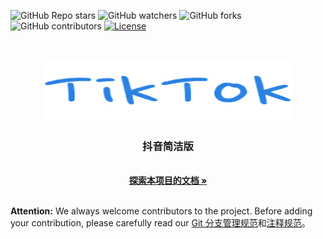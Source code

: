 <!-- PROJECT SHIELDS -->

![GitHub Repo stars](https://img.shields.io/github/stars/xiaolihuamao/TikTok?style=plastic)
![GitHub watchers](https://img.shields.io/github/watchers/xiaolihuamao/TikTok?style=plastic)
![GitHub forks](https://img.shields.io/github/forks/xiaolihuamao/TikTok?style=plastic)
![GitHub contributors](https://img.shields.io/github/contributors/xiaolihuamao/TikTok)
[![License](https://img.shields.io/badge/license-Apache%202-blue)](https://opensource.org/licenses/Apache-2.0)
<!-- PROJECT LOGO -->
<br />

<p align="center">
  <a href="https://github.com/xiaolihuamao/TikTok.git/">
    <img src="images/logo1.png" alt="Logo" width="400" height="100">
  </a>

<h3 align="center">抖音简洁版</h3>
  <p align="center">
    <br />
    <a href="https://github.com/HammerCloth/tiktok.git"><strong>探索本项目的文档 »</strong></a>
    <br />
    <br />
  </p>
  </p>

**Attention:** We always welcome contributors to the project. Before adding your contribution, please carefully read our [Git 分支管理规范](https://ypbg9olvt2.feishu.cn/docs/doccnTMRmh7YgMwL2PgZ5moWUsd)和[注释规范](https://juejin.cn/post/7096881555246678046)。




<!-- PROJECT LOGO -->
<br />
